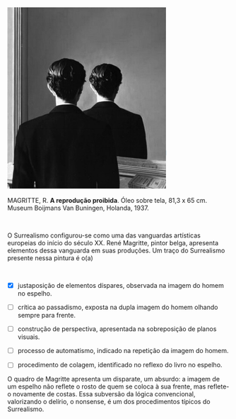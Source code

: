 

 

![](58660a51-b96a-36eb-53d9-a68f1e778c41.png)

MAGRITTE, R. **A reprodução proibida**. Óleo sobre tela, 81,3 x 65 cm. Museum Boijmans Van Buningen, Holanda, 1937.

 

O Surrealismo configurou-se como uma das vanguardas artísticas europeias do início do século XX. René Magritte, pintor belga, apresenta elementos dessa vanguarda em suas produções. Um traço do Surrealismo presente nessa pintura é o(a)

 



- [x] justaposição de elementos díspares, observada na imagem do homem no espelho.
- [ ] crítica ao passadismo, exposta na dupla imagem do homem olhando sempre para frente.
- [ ] construção de perspectiva, apresentada na sobreposição de planos visuais.
- [ ] processo de automatismo, indicado na repetição da imagem do homem.
- [ ] procedimento de colagem, identificado no reflexo do livro no espelho.


O quadro de Magritte apresenta um disparate, um absurdo: a imagem de um espelho não reflete o rosto de quem se coloca à sua frente, mas reflete-o novamente de costas. Essa subversão da lógica convencional, valorizando o delírio, o nonsense, é um dos procedimentos típicos do Surrealismo.

        
